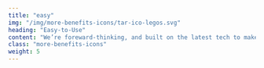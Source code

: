 ```yaml
---
title: "easy"
img: "/img/more-benefits-icons/tar-ico-legos.svg"
heading: "Easy-to-Use"
content: "We’re foreward-thinking, and built on the latest tech to make our user experience simpler and easier than the competition."
class: "more-benefits-icons"
weight: 5
---
```

